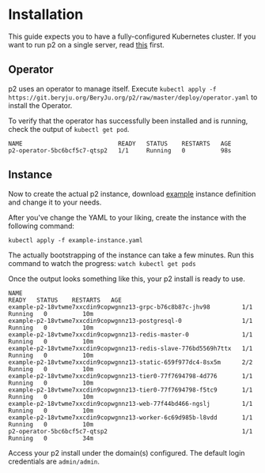 # Installation

This guide expects you to have a fully-configured Kubernetes cluster. If you want to run p2 on a single server, read [this](single-node-install.md) first.

## Operator

p2 uses an operator to manage itself. Execute `kubectl apply -f https://git.beryju.org/BeryJu.org/p2/raw/master/deploy/operator.yaml` to install the Operator.

To verify that the operator has successfully been installed and is running, check the output of `kubectl get pod`.

```
NAME                           READY   STATUS    RESTARTS   AGE
p2-operator-5bc6bcf5c7-qtsp2   1/1     Running   0          98s
```

## Instance

Now to create the actual p2 instance, download [example](https://git.beryju.org/BeryJu.org/p2/raw/master/deploy/example-instance.yaml) instance definition and change it to your needs.

After you've change the YAML to your liking, create the instance with the following command:

```
kubectl apply -f example-instance.yaml
```

The actually bootstrapping of the instance can take a few minutes. Run this command to watch the progress: `watch kubectl get pods`

Once the output looks something like this, your p2 install is ready to use.

```
NAME                                                              READY   STATUS    RESTARTS   AGE
example-p2-18vtwme7xxcdin9copwgnnz13-grpc-b76c8b87c-jhv98         1/1     Running   0          10m
example-p2-18vtwme7xxcdin9copwgnnz13-postgresql-0                 1/1     Running   0          10m
example-p2-18vtwme7xxcdin9copwgnnz13-redis-master-0               1/1     Running   0          10m
example-p2-18vtwme7xxcdin9copwgnnz13-redis-slave-776bd5569h7ttx   1/1     Running   0          10m
example-p2-18vtwme7xxcdin9copwgnnz13-static-659f977dc4-8sx5m      2/2     Running   0          10m
example-p2-18vtwme7xxcdin9copwgnnz13-tier0-77f7694798-4d776       1/1     Running   0          10m
example-p2-18vtwme7xxcdin9copwgnnz13-tier0-77f7694798-f5tc9       1/1     Running   0          10m
example-p2-18vtwme7xxcdin9copwgnnz13-web-77f44bd466-ngslj         1/1     Running   0          10m
example-p2-18vtwme7xxcdin9copwgnnz13-worker-6c69d985b-l8vdd       1/1     Running   0          10m
p2-operator-5bc6bcf5c7-qtsp2                                      1/1     Running   0          34m
```

Access your p2 install under the domain(s) configured. The default login credentials are `admin/admin`.

